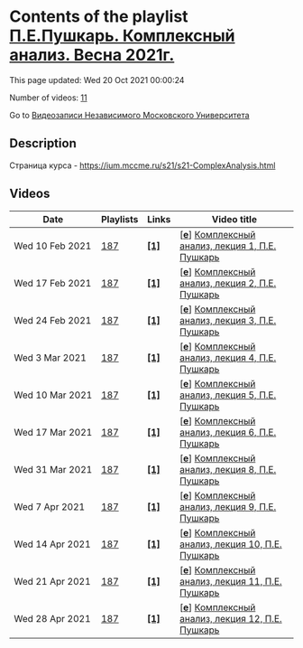 # Contents of the playlist [П.Е.Пушкарь. Комплексный анализ. Весна 2021г.](https://www.youtube.com/playlist?list=PLp9ABVh6_x4FbaRqQ1b5OO1Qo-_qc2Irb)

This page updated: Wed 20 Oct 2021 00:00:24

Number of videos: [11](#videos)

Go to [Видеозаписи Независимого Московского Университета](../README.md)

## Description

Страница курса - <https://ium.mccme.ru/s21/s21-ComplexAnalysis.html>

## Videos

|Date|Playlists|Links|Video title|
|---|---|---|---|
| Wed&nbsp;10&nbsp;Feb&nbsp;2021 | [187](../playlists/187 "П.Е.Пушкарь. Комплексный анализ. Весна 2021г.") | [**[1]**](https://ium.mccme.ru/s21/s21-ComplexAnalysis.html) | [[**e**](https://studio.youtube.com/video/znOkIrl_6Rc/edit "Edit")] [Комплексный анализ, лекция 1, П.Е. Пушкарь](https://www.youtube.com/watch?v=znOkIrl_6Rc&list=PLp9ABVh6_x4FbaRqQ1b5OO1Qo-_qc2Irb "лекция по курсу Комплексного анализа в НМУ&#013;подробности: https://ium.mccme.ru/s21/s21-ComplexAnalysis.html") |
| Wed&nbsp;17&nbsp;Feb&nbsp;2021 | [187](../playlists/187 "П.Е.Пушкарь. Комплексный анализ. Весна 2021г.") | [**[1]**](https://ium.mccme.ru/s21/s21-ComplexAnalysis.html) | [[**e**](https://studio.youtube.com/video/YgqdDDzzLbI/edit "Edit")] [Комплексный анализ, лекция 2, П.Е. Пушкарь](https://www.youtube.com/watch?v=YgqdDDzzLbI&list=PLp9ABVh6_x4FbaRqQ1b5OO1Qo-_qc2Irb "лекция по курсу Комплексного анализа в НМУ&#013;подробности: https://ium.mccme.ru/s21/s21-ComplexAnalysis.html") |
| Wed&nbsp;24&nbsp;Feb&nbsp;2021 | [187](../playlists/187 "П.Е.Пушкарь. Комплексный анализ. Весна 2021г.") | [**[1]**](https://ium.mccme.ru/s21/s21-ComplexAnalysis.html) | [[**e**](https://studio.youtube.com/video/KRABWTzrZTU/edit "Edit")] [Комплексный анализ, лекция 3, П.Е. Пушкарь](https://www.youtube.com/watch?v=KRABWTzrZTU&list=PLp9ABVh6_x4FbaRqQ1b5OO1Qo-_qc2Irb "лекция по курсу Комплексного анализа в НМУ&#013;подробности: https://ium.mccme.ru/s21/s21-ComplexAnalysis.html") |
| Wed&nbsp;3&nbsp;Mar&nbsp;2021 | [187](../playlists/187 "П.Е.Пушкарь. Комплексный анализ. Весна 2021г.") | [**[1]**](https://ium.mccme.ru/s21/s21-ComplexAnalysis.html) | [[**e**](https://studio.youtube.com/video/yLV_Se5RuYg/edit "Edit")] [Комплексный анализ, лекция 4, П.Е. Пушкарь](https://www.youtube.com/watch?v=yLV_Se5RuYg&list=PLp9ABVh6_x4FbaRqQ1b5OO1Qo-_qc2Irb "лекция по курсу Комплексного анализа в НМУ&#013;подробности: https://ium.mccme.ru/s21/s21-ComplexAnalysis.html") |
| Wed&nbsp;10&nbsp;Mar&nbsp;2021 | [187](../playlists/187 "П.Е.Пушкарь. Комплексный анализ. Весна 2021г.") | [**[1]**](https://ium.mccme.ru/s21/s21-ComplexAnalysis.html) | [[**e**](https://studio.youtube.com/video/CWlBUoIH5-M/edit "Edit")] [Комплексный анализ, лекция 5, П.Е. Пушкарь](https://www.youtube.com/watch?v=CWlBUoIH5-M&list=PLp9ABVh6_x4FbaRqQ1b5OO1Qo-_qc2Irb "лекция по курсу Комплексного анализа в НМУ&#013;подробности: https://ium.mccme.ru/s21/s21-ComplexAnalysis.html") |
| Wed&nbsp;17&nbsp;Mar&nbsp;2021 | [187](../playlists/187 "П.Е.Пушкарь. Комплексный анализ. Весна 2021г.") | [**[1]**](https://ium.mccme.ru/s21/s21-ComplexAnalysis.html) | [[**e**](https://studio.youtube.com/video/UErjwpY2OTM/edit "Edit")] [Комплексный анализ, лекция 6, П.Е. Пушкарь](https://www.youtube.com/watch?v=UErjwpY2OTM&list=PLp9ABVh6_x4FbaRqQ1b5OO1Qo-_qc2Irb "лекция по курсу Комплексного анализа в НМУ&#013;подробности: https://ium.mccme.ru/s21/s21-ComplexAnalysis.html") |
| Wed&nbsp;31&nbsp;Mar&nbsp;2021 | [187](../playlists/187 "П.Е.Пушкарь. Комплексный анализ. Весна 2021г.") | [**[1]**](https://ium.mccme.ru/s21/s21-ComplexAnalysis.html) | [[**e**](https://studio.youtube.com/video/I9l2pcKshCI/edit "Edit")] [Комплексный анализ, лекция 8, П.Е. Пушкарь](https://www.youtube.com/watch?v=I9l2pcKshCI&list=PLp9ABVh6_x4FbaRqQ1b5OO1Qo-_qc2Irb "лекция по курсу Комплексного анализа в НМУ&#013;подробности: https://ium.mccme.ru/s21/s21-ComplexAnalysis.html") |
| Wed&nbsp;7&nbsp;Apr&nbsp;2021 | [187](../playlists/187 "П.Е.Пушкарь. Комплексный анализ. Весна 2021г.") | [**[1]**](https://ium.mccme.ru/s21/s21-ComplexAnalysis.html) | [[**e**](https://studio.youtube.com/video/MAToZ9_wpVQ/edit "Edit")] [Комплексный анализ, лекция 9, П.Е. Пушкарь](https://www.youtube.com/watch?v=MAToZ9_wpVQ&list=PLp9ABVh6_x4FbaRqQ1b5OO1Qo-_qc2Irb "лекция по курсу Комплексного анализа в НМУ&#013;подробности: https://ium.mccme.ru/s21/s21-ComplexAnalysis.html") |
| Wed&nbsp;14&nbsp;Apr&nbsp;2021 | [187](../playlists/187 "П.Е.Пушкарь. Комплексный анализ. Весна 2021г.") | [**[1]**](https://ium.mccme.ru/s21/s21-ComplexAnalysis.html) | [[**e**](https://studio.youtube.com/video/WW-RcMPKHXY/edit "Edit")] [Комплексный анализ, лекция 10, П.Е. Пушкарь](https://www.youtube.com/watch?v=WW-RcMPKHXY&list=PLp9ABVh6_x4FbaRqQ1b5OO1Qo-_qc2Irb "лекция по курсу Комплексного анализа в НМУ&#013;подробности: https://ium.mccme.ru/s21/s21-ComplexAnalysis.html") |
| Wed&nbsp;21&nbsp;Apr&nbsp;2021 | [187](../playlists/187 "П.Е.Пушкарь. Комплексный анализ. Весна 2021г.") | [**[1]**](https://ium.mccme.ru/s21/s21-ComplexAnalysis.html) | [[**e**](https://studio.youtube.com/video/ilIXPJ5BH1s/edit "Edit")] [Комплексный анализ, лекция 11, П.Е. Пушкарь](https://www.youtube.com/watch?v=ilIXPJ5BH1s&list=PLp9ABVh6_x4FbaRqQ1b5OO1Qo-_qc2Irb "лекция по курсу Комплексного анализа в НМУ&#013;подробности: https://ium.mccme.ru/s21/s21-ComplexAnalysis.html") |
| Wed&nbsp;28&nbsp;Apr&nbsp;2021 | [187](../playlists/187 "П.Е.Пушкарь. Комплексный анализ. Весна 2021г.") | [**[1]**](https://ium.mccme.ru/s21/s21-ComplexAnalysis.html) | [[**e**](https://studio.youtube.com/video/fUuKwcP6GFE/edit "Edit")] [Комплексный анализ, лекция 12, П.Е. Пушкарь](https://www.youtube.com/watch?v=fUuKwcP6GFE&list=PLp9ABVh6_x4FbaRqQ1b5OO1Qo-_qc2Irb "лекция по курсу Комплексного анализа в НМУ&#013;подробности: https://ium.mccme.ru/s21/s21-ComplexAnalysis.html") |
